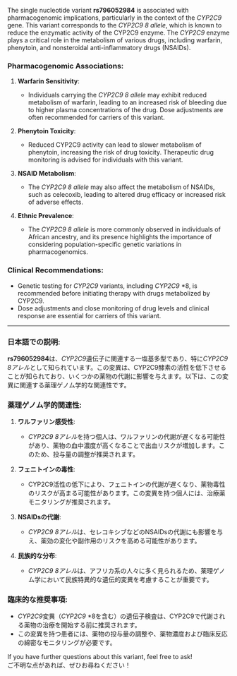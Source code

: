 The single nucleotide variant **rs796052984** is associated with pharmacogenomic implications, particularly in the context of the *CYP2C9* gene. This variant corresponds to the *CYP2C9* *8 allele*, which is known to reduce the enzymatic activity of the CYP2C9 enzyme. The *CYP2C9* enzyme plays a critical role in the metabolism of various drugs, including warfarin, phenytoin, and nonsteroidal anti-inflammatory drugs (NSAIDs).

### Pharmacogenomic Associations:
1. **Warfarin Sensitivity**:
   - Individuals carrying the *CYP2C9* *8 allele* may exhibit reduced metabolism of warfarin, leading to an increased risk of bleeding due to higher plasma concentrations of the drug. Dose adjustments are often recommended for carriers of this variant.

2. **Phenytoin Toxicity**:
   - Reduced CYP2C9 activity can lead to slower metabolism of phenytoin, increasing the risk of drug toxicity. Therapeutic drug monitoring is advised for individuals with this variant.

3. **NSAID Metabolism**:
   - The *CYP2C9* *8 allele* may also affect the metabolism of NSAIDs, such as celecoxib, leading to altered drug efficacy or increased risk of adverse effects.

4. **Ethnic Prevalence**:
   - The *CYP2C9* *8 allele* is more commonly observed in individuals of African ancestry, and its presence highlights the importance of considering population-specific genetic variations in pharmacogenomics.

### Clinical Recommendations:
- Genetic testing for *CYP2C9* variants, including *CYP2C9* *8, is recommended before initiating therapy with drugs metabolized by CYP2C9.
- Dose adjustments and close monitoring of drug levels and clinical response are essential for carriers of this variant.

---

### 日本語での説明:
**rs796052984**は、*CYP2C9*遺伝子に関連する一塩基多型であり、特に*CYP2C9* *8アレル*として知られています。この変異は、CYP2C9酵素の活性を低下させることが知られており、いくつかの薬物の代謝に影響を与えます。以下は、この変異に関連する薬理ゲノム学的な関連性です。

### 薬理ゲノム学的関連性:
1. **ワルファリン感受性**:
   - *CYP2C9* *8アレル*を持つ個人は、ワルファリンの代謝が遅くなる可能性があり、薬物の血中濃度が高くなることで出血リスクが増加します。このため、投与量の調整が推奨されます。

2. **フェニトインの毒性**:
   - CYP2C9活性の低下により、フェニトインの代謝が遅くなり、薬物毒性のリスクが高まる可能性があります。この変異を持つ個人には、治療薬モニタリングが推奨されます。

3. **NSAIDsの代謝**:
   - *CYP2C9* *8アレル*は、セレコキシブなどのNSAIDsの代謝にも影響を与え、薬効の変化や副作用のリスクを高める可能性があります。

4. **民族的な分布**:
   - *CYP2C9* *8アレル*は、アフリカ系の人々に多く見られるため、薬理ゲノム学において民族特異的な遺伝的変異を考慮することが重要です。

### 臨床的な推奨事項:
- *CYP2C9*変異（*CYP2C9* *8を含む）の遺伝子検査は、CYP2C9で代謝される薬物の治療を開始する前に推奨されます。
- この変異を持つ患者には、薬物の投与量の調整や、薬物濃度および臨床反応の綿密なモニタリングが必要です。

If you have further questions about this variant, feel free to ask!  
ご不明な点があれば、ぜひお尋ねください！